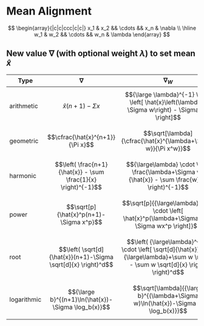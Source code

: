 # Mean Alignment

$$
\begin{array}{|c|c|ccc|c|c|}
x_1 & x_2 && \cdots && x_n & \nabla
\\
\hline
w_1 & w_2 && \cdots && w_n & \lambda
\end{array}
$$

## New value $\nabla$ (with optional weight $\lambda$) to set mean $\hat{x}$

| Type | $\nabla$ | $\nabla_W$ |
|--|--|--|
| arithmetic | $$\hat{x}(n+1)-\Sigma x$$ | $${\large \lambda}^{-1} \cdot \left[ \hat{x}\left(\lambda + \Sigma w\right) - \Sigma xw \right]$$ |
| geometric | $$\cfrac{\hat{x}^{n+1}}{\Pi x}$$ | $$\sqrt[\lambda]{\cfrac{\hat{x}^{\lambda+\Sigma w}}{\Pi x^w}}$$ |
| harmonic | $$\left( \frac{n+1}{\hat{x}} - \sum \frac{1}{x} \right)^{-1}$$ | $${\large\lambda} \cdot \left( \frac{\lambda+\Sigma w}{\hat{x}} - \sum \frac{w}{x} \right)^{-1}$$ |
| power | $$\sqrt[p]{\hat{x}^p(n+1)-\Sigma x^p}$$ | $$\sqrt[p]{{\large\lambda}^{-1} \cdot \left[ \hat{x}^p(\lambda+\Sigma w) - \Sigma wx^p \right]}$$ |
| root | $$\left( \sqrt[d]{\hat{x}}(n+1)-\Sigma \sqrt[d]{x} \right)^d$$ | $$\left( {\large\lambda}^{-1} \cdot \left[ \sqrt[d]{\hat{x}} \left( {\large\lambda}+\sum w \right) - \sum w \sqrt[d]{x} \right] \right)^d$$ |
| logarithmic | $${\large b}^{(n+1)\ln(\hat{x})-\Sigma \log_b(x)}$$ | $$\sqrt[\lambda]{{\large b}^{(\lambda+\Sigma w)\ln(\hat{x})-\Sigma w \log_b(x)}}$$ |

